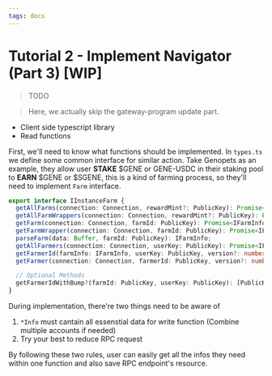 ```yaml
---
tags: docs
---
```


# Tutorial 2 - Implement Navigator (Part 3) [WIP]

> TODO

> Here, we actually skip the gateway-program update part.

- Client side typescript library
- Read functions

First, we'll need to know what functions should be implemented. In `types.ts` we define some common interface for similar action. Take Genopets as an example, they allow user **STAKE** $GENE or GENE-USDC in their staking pool to **EARN** $GENE or $SGENE, this is a kind of farming process, so they'll need to implement `Farm` interface.

```typescript
export interface IInstanceFarm {
  getAllFarms(connection: Connection, rewardMint?: PublicKey): Promise<IFarmInfo[]>;
  getAllFarmWrappers(connection: Connection, rewardMint?: PublicKey): Promise<IFarmInfoWrapper[]>;
  getFarm(connection: Connection, farmId: PublicKey): Promise<IFarmInfo>;
  getFarmWrapper(connection: Connection, farmId: PublicKey): Promise<IFarmInfoWrapper>;
  parseFarm(data: Buffer, farmId: PublicKey): IFarmInfo;
  getAllFarmers(connection: Connection, userKey: PublicKey): Promise<IFarmerInfo[]>;
  getFarmerId(farmInfo: IFarmInfo, userKey: PublicKey, version?: number): Promise<PublicKey>;
  getFarmer(connection: Connection, farmerId: PublicKey, version?: number): Promise<IFarmerInfo>;

  // Optional Methods
  getFarmerIdWithBump?(farmId: PublicKey, userKey: PublicKey): [PublicKey, number];
}
```
During implementation, there're two things need to be aware of
1. `*Info` must cantain all essenstial data for write function
(Combine multiple accounts if needed)
2. Try your best to reduce RPC request

By following these two rules, user can easily get all the infos they need within one function and also save RPC endpoint's resource.
